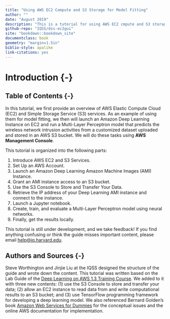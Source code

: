 ```yaml
---
title: "Using AWS EC2 Compute and S3 Storage for Model Fitting"
author: ""
date: "August 2019"
description: "This is a tutorial for using AWS EC2 cmpute and S3 storage for model fitting via AWWS Management Console."
github-repo: "IQSS/dss-ec2gui"
site: "bookdown::bookdown_site"
documentclass: book
geometry: "margin=1.5in"
biblio-style: apalike
link-citations: yes
---
```



# Introduction {-}

## Table of Contents {-}

In this tutorial, we first provide an overview of AWS Elastic Compute Cloud (EC2) and Simple Storage Service (S3) services. As an example of using them for model fitting, we then will launch an Amazon Deep Learning Instance on EC2 and run a Multi-Layer Perceptron model that predicts the wireless network intrusion activities from a customized dataset uploaded and stored in an AWS S3 bucket. We will do these tasks using **AWS Management Console**.

This tutorial is organized into the following parts:
1.	Introduce AWS EC2 and S3 Services.
2.	Set Up an AWS Account.
3.	Launch an Amazon Deep Learning Amazon Machine Images (AMI) Instance.
4.	Grant an AMI instance access to an S3 bucket.
5.	Use the S3 Console to Store and Transfer Your Data.
6.	Retrieve the IP address of your Deep Learning AMI instance and connect to the instance.
7.	Launch a Jupyter notebook.
8.	Create, train, and evaluate a Multi-Layer Perceptron model using neural networks.
9.	Finally, get the results locally.

This tutorial is still under development, and we take feedback! If you find anything confusing or think the guide misses important content, please email help@iq.harvard.edu.

## Authors and Sources {-}

Steve Worthington and Jinjie Liu at the IQSS designed the structure of the guide and wrote down the content. This tutorial was written based on the Lab Guide of the [Deep Learning on AWS 1.3 Training Course](https://bit.ly/aws-dlg-2019-06-21). We added to it with three new contents: (1) use the S3 Console to store and transfer your data; (2) allow an EC2 instance to read data from and write computational results to an S3 bucket; and (3) use TensorFlow programming framework for developing a deep learning model. We also referenced Bernard Golden’s book [Amazon Web Services for Dummies](https://fit.mta.edu.vn/files/DanhSach/Book_Amazon%20webservices%20for%20dummies.pdf) for the conceptual issues and the online AWS documentation for implementation. 
